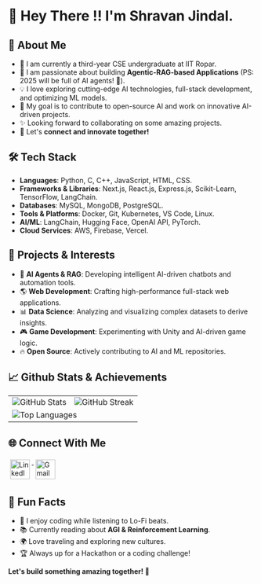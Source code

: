 # :wave: Hey There !! I'm Shravan Jindal.

## 🚀 About Me
- 🔭 I am currently a third-year CSE undergraduate at IIT Ropar.
- 🌱 I am passionate about building **Agentic-RAG-based Applications** (PS: 2025 will be full of AI agents! 🤖).
- 💡 I love exploring cutting-edge AI technologies, full-stack development, and optimizing ML models.
- 🎯 My goal is to contribute to open-source AI and work on innovative AI-driven projects.
- ✨ Looking forward to collaborating on some amazing projects.
- 🤝 Let's **connect and innovate together!**

## 🛠️ Tech Stack
- **Languages**: Python, C, C++, JavaScript, HTML, CSS.
- **Frameworks & Libraries**: Next.js, React.js, Express.js, Scikit-Learn, TensorFlow, LangChain.
- **Databases**: MySQL, MongoDB, PostgreSQL.
- **Tools & Platforms**: Docker, Git, Kubernetes, VS Code, Linux.
- **AI/ML**: LangChain, Hugging Face, OpenAI API, PyTorch.
- **Cloud Services**: AWS, Firebase, Vercel.

## 🎯 Projects & Interests
- 🤖 **AI Agents & RAG**: Developing intelligent AI-driven chatbots and automation tools.
- 🌎 **Web Development**: Crafting high-performance full-stack web applications.
- 📊 **Data Science**: Analyzing and visualizing complex datasets to derive insights.
- 🎮 **Game Development**: Experimenting with Unity and AI-driven game logic.
- 🔥 **Open Source**: Actively contributing to AI and ML repositories.

## 📈 Github Stats & Achievements
<table align='center'>
  <tr>
    <td><img src="https://github-readme-stats.vercel.app/api?username=shravanjindal&include_all_commits=true&count_private=true&show_icons=true&line_height=20&title_color=7A7ADB&icon_color=2234AE&text_color=D3D3D3&bg_color=0,000000,130F40" alt="GitHub Stats" /></td>
    <td><img src="https://github-readme-streak-stats.herokuapp.com/?user=shravanjindal&theme=highcontrast" alt="GitHub Streak" /></td>
  </tr>
  <tr>
    <td colspan="2"><img src="https://github-readme-stats.vercel.app/api/top-langs/?username=shravanjindal&layout=compact&theme=highcontrast&hide=Jupyter%20Notebook" alt="Top Languages" /></td>
  </tr>
</table>

## 🌐 Connect With Me
<p>
<a href="https://www.linkedin.com/in/shravan-jindal-23068327a/" target="_blank" rel="noopener noreferrer"> 
  <img src="https://cdn.exclaimer.com/Handbook%20Images/linkedin-icon_64x64.png" alt="LinkedIn" height="40" style="vertical-align:top; margin:4px">
</a>
<a href="mailto:2022csb1124@iitrpr.ac.in"> 
  <img src="https://img.icons8.com/color/48/000000/gmail-new.png" alt="Gmail" height="40" style="vertical-align:top; margin:4px">
</a>
</p>

## 🏅 Fun Facts
- 🎵 I enjoy coding while listening to Lo-Fi beats.
- 📚 Currently reading about **AGI & Reinforcement Learning**.
- 🌍 Love traveling and exploring new cultures.
- 🏆 Always up for a Hackathon or a coding challenge!

**Let's build something amazing together! 🚀**
